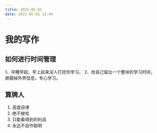 ```yaml
---
title: 2022-05-01
date: 2022-05-01 12:44
---
```


# 我的写作

## 如何进行时间管理

1、早睡早起，早上起来没人打扰你学习。
2、给自己留出一个整块的学习时间，屏蔽掉外界信息，专心学习。

## 算牌人

1. 高度自律
2. 绝不梭哈
3. 只能看得到的利润
4. 永远不自作聪明